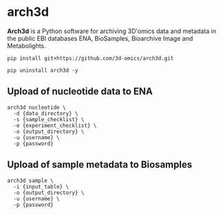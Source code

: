 # arch3d

**Arch3d** is a Python software for archiving 3D'omics data and metadata in the public EBI databases ENA, BioSamples, Bioarchive Image and Metabolights.

```
pip install git+https://github.com/3d-omics/arch3d.git

pip uninstall arch3d -y
```

## Upload of nucleotide data to ENA

```
arch3d nucleotide \
  -d {data_directory} \
  -s {sample_checklist} \
  -e {experiment_checklist} \
  -o {output_directory} \
  -u {username} \
  -p {password}
```

## Upload of sample metadata to Biosamples

```
arch3d sample \
  -i {input_table} \
  -o {output_directory} \
  -u {username} \
  -p {password}
```
